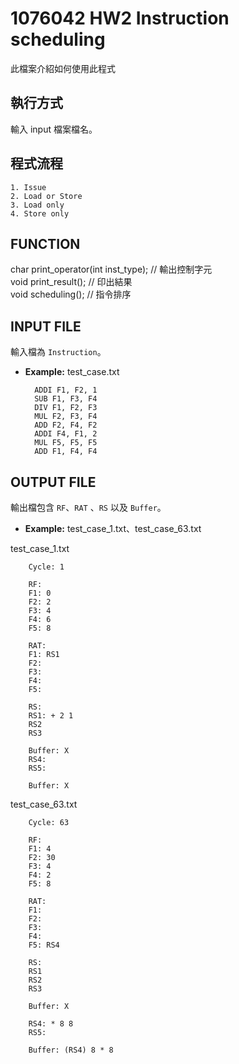 # 1076042 HW2 Instruction scheduling
此檔案介紹如何使用此程式

## 執行方式
輸入 input 檔案檔名。

## 程式流程
	1. Issue  
	2. Load or Store  
	3. Load only  
	4. Store only  

## FUNCTION
char print_operator(int inst_type);	// 輸出控制字元  
void print_result();	// 印出結果  
void scheduling();		// 指令排序  

## INPUT FILE
輸入檔為 `Instruction`。
* **Example:** test_case.txt  

		ADDI F1, F2, 1  
    	SUB F1, F3, F4  
		DIV F1, F2, F3  
		MUL F2, F3, F4  
		ADD F2, F4, F2  
		ADDI F4, F1, 2  
		MUL F5, F5, F5  
		ADD F1, F4, F4  

## OUTPUT FILE
輸出檔包含 `RF`、`RAT` 、`RS` 以及 `Buffer`。
* **Example:** test_case_1.txt、test_case_63.txt

test_case_1.txt

		Cycle: 1

		RF: 
		F1: 0
		F2: 2
		F3: 4
		F4: 6
		F5: 8

		RAT: 
		F1: RS1
		F2: 
		F3: 
		F4: 
		F5: 

		RS: 
		RS1: + 2 1 
		RS2 
		RS3 

		Buffer: X
		RS4: 
		RS5: 

		Buffer: X


test_case_63.txt	

		Cycle: 63

		RF: 
		F1: 4
		F2: 30
		F3: 4
		F4: 2
		F5: 8

		RAT: 
		F1: 
		F2: 
		F3: 
		F4: 
		F5: RS4

		RS: 
		RS1 
		RS2 
		RS3 

		Buffer: X

		RS4: * 8 8 
		RS5: 

		Buffer: (RS4) 8 * 8

